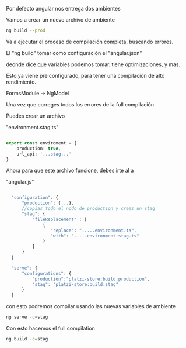 Por defecto angular nos entrega dos ambientes

Vamos a crear un nuevo archivo de ambiente
```bash
ng build --prod
```

Va a ejecutar el proceso de compilación completa, buscando errores.

El "ng build" tomar como configuración el "angular.json"

deonde dice que variables podemos tomar. tiene optimizaciones, y mas.

Esto ya viene pre configurado, para tener una compilación de alto rendimiento.

FormsModule -> NgModel

Una vez que correges todos los errores de la full compilación.

Puedes crear un archivo

"environment.stag.ts"
```typescript

export const enviroment = {
    production: true,
    url_api: '...stag...'
}

```

Ahora para que este archivo funcione, debes irte al a 

"angular.js"
```typescript

  "configuration": {
      "production": {...},
      //copias todo el nodo de production y creas un stag
      "stag": {
          "fileReplacement" : [
              {
                 "replace": ".....environment.ts",
                 "with": ".....environment.stag.ts"
              }
          ]
      }
  }

  "serve": {
      "configurations": {
          "production":"platzi-store:build:production",
          "stag": "platzi-store:build:stag"
      }
  }

```

con esto podremos compilar usando las nuevas variables de ambiente
```bash
ng serve -c=stag
```

Con esto hacemos el full compilation
```bash
ng build -c=stag
```

